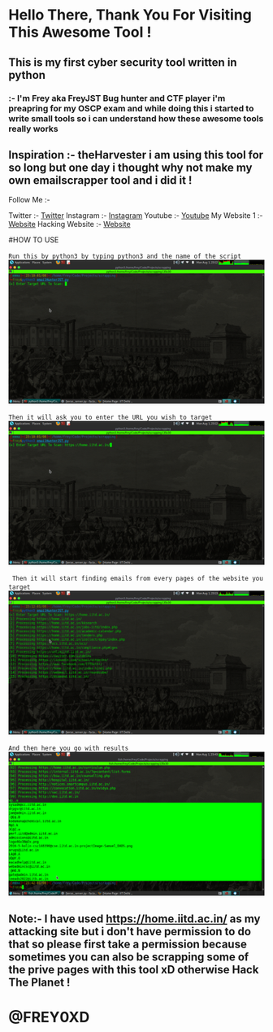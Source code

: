 # Hello There, Thank You For Visiting This Awesome Tool ! 
## This is my first cyber security tool written in python
### :- I'm Frey aka FreyJST Bug hunter and CTF player i'm preapring for my OSCP exam and while doing this i started to write small tools so i can understand how these awesome tools really works 

## Inspiration :- theHarvester i am using this tool for so long but one day i thought why not make my own emailscrapper tool and i did it ! 

Follow Me :- 

Twitter :- [Twitter](https://www.twitter.com/frey0xd)
Instagram :- [Instagram](https://www.instagram.com/frey0xd)
Youtube :- [Youtube](https://www.youtube.com/c/freyjst)
My Website 1 :- [Website](https://frey0xd.tech)
Hacking Website :- [Website](https://frey0xd.tech)


#HOW TO USE

` Run this by python3 by typing python3 and the name of the script `
![1](img/email.png)



` Then it will ask you to enter the URL you wish to target `
![1](img/email1.png)



` Then it will start finding emails from every pages of the website you target`
![1](img/email3.png)



` And then here you go with results `
![1](img/email4.png)



## Note:- I have used https://home.iitd.ac.in/ as my attacking site but i don't have permission to do that so please first take a permission because sometimes you can also be scrapping some of the prive pages with this tool xD otherwise Hack The Planet ! 


# @FREY0XD
